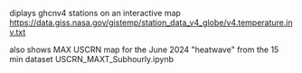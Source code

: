 diplays ghcnv4 stations on an interactive map
https://data.giss.nasa.gov/gistemp/station_data_v4_globe/v4.temperature.inv.txt

also shows MAX USCRN map for the June 2024 "heatwave" from the 15 min dataset
USCRN_MAXT_Subhourly.ipynb
